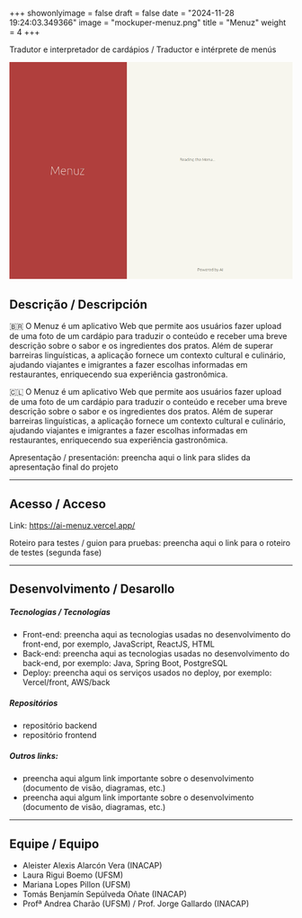 +++
showonlyimage = false
draft = false
date = "2024-11-28 19:24:03.349366"
image = "mockuper-menuz.png"
title = "Menuz"
weight = 4
+++


Tradutor e interpretador de cardápios / Traductor e intérprete de menús

<!--more-->

![](menuz-anim.gif)


## Descrição / Descripción

🇧🇷 O Menuz é um aplicativo Web que permite aos usuários fazer upload de uma foto de um cardápio para traduzir o conteúdo e receber uma breve descrição sobre o sabor e os ingredientes dos pratos. Além de superar barreiras linguísticas, a aplicação fornece um contexto cultural e culinário, ajudando viajantes e imigrantes a fazer escolhas informadas em restaurantes, enriquecendo sua experiência gastronômica.



🇨🇱 O Menuz é um aplicativo Web que permite aos usuários fazer upload de uma foto de um cardápio para traduzir o conteúdo e receber uma breve descrição sobre o sabor e os ingredientes dos pratos. Além de superar barreiras linguísticas, a aplicação fornece um contexto cultural e culinário, ajudando viajantes e imigrantes a fazer escolhas informadas em restaurantes, enriquecendo sua experiência gastronômica.

Apresentação / presentación: preencha aqui o link para slides da apresentação final do projeto

---

## Acesso / Acceso

Link: 
https://ai-menuz.vercel.app/

Roteiro para testes / guion para pruebas: 
preencha aqui o link para o roteiro de testes (segunda fase)


---

## Desenvolvimento / Desarollo

##### Tecnologias / Tecnologías

- Front-end: preencha aqui as tecnologias usadas no desenvolvimento do front-end, por exemplo, JavaScript, ReactJS, HTML
- Back-end: preencha aqui as tecnologias usadas no desenvolvimento do back-end, por exemplo: Java, Spring Boot, PostgreSQL
- Deploy: preencha aqui os serviços usados no deploy, por exemplo: Vercel/front, AWS/back

##### Repositórios

- repositório backend
- repositório frontend

##### Outros links:
- preencha aqui algum link importante sobre o desenvolvimento (documento de visão, diagramas, etc.)
- preencha aqui algum link importante sobre o desenvolvimento (documento de visão, diagramas, etc.)

---

## Equipe / Equipo

- Aleister Alexis Alarcón Vera (INACAP)
- Laura Rigui Boemo (UFSM)
- Mariana Lopes Pillon (UFSM)
- Tomás Benjamín Sepúlveda Oñate (INACAP)
- Profª Andrea Charão (UFSM) / Prof. Jorge Gallardo (INACAP)

